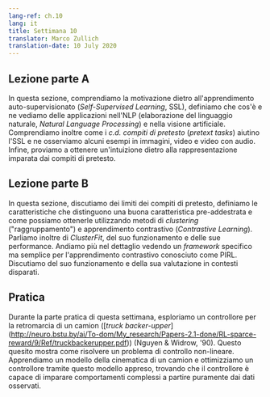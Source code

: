 ```yaml
---
lang-ref: ch.10
lang: it
title: Settimana 10
translator: Marco Zullich
translation-date: 10 July 2020
---
```



## Lezione parte A

In questa sezione, comprendiamo la motivazione dietro all'apprendimento auto-supervisionato (*Self-Supervised Learning*, SSL), definiamo che cos'è e ne vediamo delle applicazioni nell'NLP (elaborazione del linguaggio naturale, *Natural Language Processing*) e nella visione artificiale. Comprendiamo inoltre come i *c.d.* *compiti di pretesto* (*pretext tasks*) aiutino l'SSL e ne osserviamo alcuni esempi in immagini, video e video con audio. Infine, proviamo a ottenere un'intuizione dietro alla rappresentazione imparata dai compiti di pretesto.

<!-- In this section, we understand the motivation behind Self-Supervised Learning (SSL), define what it is and see some of its applications in NLP and Computer Vision. We understand how pretext tasks aid with SSL and see some example pretext tasks in images, videos and videos with sound. Finally, we try to get an intuition behind the representation learned by pretext tasks. -->


## Lezione parte B

In questa sezione, discutiamo dei limiti dei compiti di pretesto, definiamo le caratteristiche che distinguono una buona caratteristica pre-addestrata e come possiamo ottenerle utilizzando metodi di *clustering* ("raggruppamento") e apprendimento contrastivo (*Contrastive Learning*). Parliamo inoltre di *ClusterFit*, del suo funzionamento e delle sue performance. Andiamo più nel dettaglio vedendo un *framework* specifico ma semplice per l'apprendimento contrastivo conosciuto come PIRL. Discutiamo del suo funzionamento e della sua valutazione in contesti disparati.

<!-- In this section, we discuss the shortcomings of pretext tasks, define characteristics that make a good pretrained feature, and how we can achieve this using Clustering and Contrastive Learning. We then learn about ClusterFit, its steps and performance. We further dive into a specific simple framework for Contrastive Learning known as PIRL. We discuss its working as well as its evaluation in different contexts. -->

## Pratica

<!-- ## Practicum -->

Durante la parte pratica di questa settimana, esploriamo un controllore per la retromarcia di un camion ([*truck backer-upper*] (http://neuro.bstu.by/ai/To-dom/My_research/Papers-2.1-done/RL-sparce-reward/9/Ref/truckbackerupper.pdf)) (Nguyen & Widrow, '90).
Questo quesito mostra come risolvere un problema di controllo non-lineare.
Apprendiamo un modello della cinematica di un camion e ottimizziamo un controllore tramite questo modello appreso, trovando che il controllore è capace di imparare comportamenti complessi a partire puramente dai dati osservati.

<!-- During this week's practicum, we explore the [Truck Backer-Upper](http://neuro.bstu.by/ai/To-dom/My_research/Papers-2.1-done/RL-sparce-reward/9/Ref/truckbackerupper.pdf) (Nguyen & Widrow, '90). -->
<!-- This problem shows how to solve an non-linear control problem using neural networks.
We learn a model of a truck's kinematics, and optimize a controller through this learned model, finding that the controller is able to learn complex behaviors through purely observational data. -->
